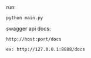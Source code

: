 run:
```
python main.py
```

swagger api docs:
```
http://host:port/docs

ex: http://127.0.0.1:8888/docs
```
